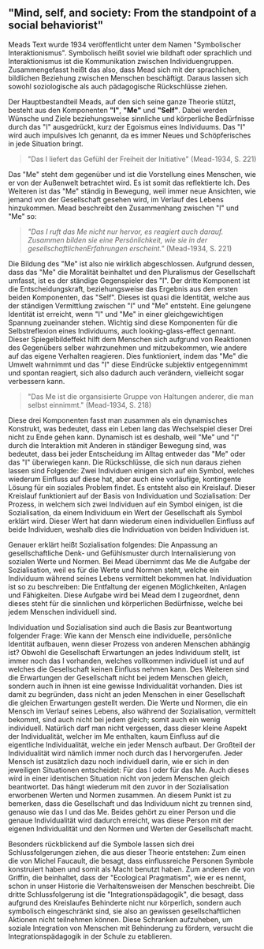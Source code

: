 ## "Mind, self, and society: From the standpoint of a social behaviorist"

Meads Text wurde 1934 veröffentlicht unter dem Namen "Symbolischer Interaktionismus".
Symbolisch heißt soviel wie bildhaft oder sprachlich und Interaktionismus ist die Kommunikation zwischen Individuengruppen.
Zusammengefasst heißt das also, dass Mead sich mit der sprachlichen, bildlichen Beziehung zwischen Menschen beschäftigt.
Daraus lassen sich sowohl soziologische als auch pädagogische Rückschlüsse ziehen.

Der Hauptbestandteil Meads, auf den sich seine ganze Theorie stützt, besteht aus den Komponenten **"I"**, **"Me"** und **"Self"**.
Dabei werden Wünsche und Ziele beziehungsweise sinnliche und körperliche Bedürfnisse durch das "I" ausgedrückt, kurz der Egoismus eines Individuums.
Das "I" wird auch impulsives Ich genannt, da es immer Neues und Schöpferisches in jede Situation bringt.
>"Das I liefert das Gefühl der Freiheit der Initiative" (Mead-1934, S. 221)

Das "Me" steht dem gegenüber und ist die Vorstellung eines Menschen, wie er von der Außenwelt betrachtet wird.
Es ist somit das reflektierte Ich.
Des Weiteren ist das "Me" ständig in Bewegung, weil immer neue Ansichten, wie jemand von der Gesellschaft gesehen wird, im Verlauf des Lebens hinzukommen. Mead beschreibt den Zusammenhang zwischen "I" und "Me" so:
>*"Das I ruft das Me nicht nur hervor, es reagiert auch darauf. Zusammen bilden sie eine Persönlichkeit, wie sie in der gesellschaftlichenErfahrungen erscheint."* (Mead-1934, S. 221)

Die Bildung des "Me" ist also nie wirklich abgeschlossen.
Aufgrund dessen, dass das "Me" die Moralität beinhaltet und den Pluralismus der Gesellschaft umfasst, ist es der ständige Gegenspieler des "I".
Der dritte Komponent ist die Entscheidungskraft, beziehungsweise das Ergebnis aus den ersten beiden Komponenten, das "Self".
Dieses ist quasi die Identität, welche aus der ständigen Vermittlung zwischen "I" und "Me" entsteht.
Eine gelungene Identität ist erreicht, wenn "I" und "Me" in einer gleichgewichtigen Spannung zueinander stehen.
Wichtig sind diese Komponenten für die Selbstreflexion eines Individuums, auch looking-glass-effect gennant.
Dieser Spiegelbildeffekt hilft dem Menschen sich aufgrund von Reaktionen des Gegenübers selber wahrzunehmen und mitzubekommen, wie andere auf das eigene Verhalten reagieren.
Dies funktioniert, indem das "Me" die Umwelt wahrnimmt und das "I" diese Eindrücke subjektiv entgegennimmt und spontan reagiert, sich also dadurch auch verändern, vielleicht sogar verbessern kann.
>"Das Me ist die organsisierte Gruppe von Haltungen anderer, die man selbst einnimmt." (Mead-1934, S. 218)

Diese drei Komponenten fasst man zusammen als ein dynamisches Konstrukt, was bedeutet, dass ein Leben lang das Wechselspiel dieser Drei nicht zu Ende gehen kann.
Dynamisch ist es deshalb, weil "Me" und "I" durch die Interaktion mit Anderen in ständiger Bewegung sind, was bedeutet, dass bei jeder Entscheidung im Alltag entweder das "Me" oder das "I" überwiegen kann.
Die Rückschlüsse, die sich nun daraus ziehen lassen sind Folgende:
Zwei Individuen einigen sich auf ein Symbol, welches wiederum Einfluss auf diese hat, aber auch eine vorläufige, kontingente Lösung für ein soziales Problem findet.
Es entsteht also ein Kreislauf.
Dieser Kreislauf funktioniert auf der Basis von Individuation und Sozialisation:
Der Prozess, in welchem sich zwei Individuen auf ein Symbol einigen, ist die Sozialisation, da einem Individuum ein Wert der Gesellschaft als Symbol erklärt wird.
Dieser Wert hat dann wiederum einen individuellen Einfluss auf beide Individuen, weshalb dies die Individuation von beiden Individuen ist.

Genauer erklärt heißt Sozialisation folgendes:
Die Anpassung an gesellschaftliche Denk- und Gefühlsmuster durch Internalisierung von sozialen Werte und Normen.
Bei Mead übernimmt das Me die Aufgabe der Sozialisation, weil es für die Werte und Normen steht, welche ein Individuum während seines Lebens vermittelt bekommen hat.
Individuation ist so zu beschreiben:
Die Entfaltung der eigenen Möglichkeiten, Anlagen und Fähigkeiten.
Diese Aufgabe wird bei Mead dem I zugeordnet, denn dieses steht für die sinnlichen und körperlichen Bedürfnisse, welche bei jedem Menschen individuell sind.

Individuation und Sozialisation sind auch die Basis zur Beantwortung folgender Frage:
Wie kann der Mensch eine individuelle, persönliche Identität aufbauen, wenn dieser Prozess von anderen Menschen abhängig ist?
Obwohl die Gesellschaft Erwartungen an jedes Individuum stellt, ist immer noch das I vorhanden, welches vollkommen individuell ist und auf welches die Gesellschaft keinen Einfluss nehmen kann. Des Weiteren sind die Erwartungen der Gesellschaft nicht bei jedem Menschen gleich, sondern auch in ihnen ist eine gewisse Individualität vorhanden. Dies ist damit zu begründen, dass nicht an jeden Menschen in einer Gesellschaft die gleichen Erwartungen gestellt werden. Die Werte und Normen, die ein Mensch im Verlauf seines Lebens, also während der Sozialisation, vermittelt bekommt, sind auch nicht bei jedem gleich; somit auch ein wenig individuell. Natürlich darf man nicht vergessen, dass dieser kleine Aspekt der Individualität, welcher im Me enthalten, kaum Einfluss auf die eigentliche Individualität, welche ein jeder Mensch aufbaut. Der Großteil der Individualität wird nämlich immer noch durch das I hervorgerufen.
Jeder Mensch ist zusätzlich dazu noch individuell darin, wie er sich in den jeweiligen Situationen entscheidet: Für das I oder für das Me. Auch dieses wird in einer identischen Situation nicht von jedem Menschen gleich beantwortet. Das hängt wiederum mit den zuvor in der Sozialisation erworbenen Werten und Normen zusammen.
An diesem Punkt ist zu bemerken, dass die Gesellschaft und das Individuum nicht zu trennen sind, genauso wie das I und das Me. Beides gehört zu einer Person und die genaue Individualität wird dadurch erreicht, was diese Person mit der eigenen Individualität und den Normen und Werten der Gesellschaft macht.

Besonders rückblickend auf die Symbole lassen sich drei Schlussfolgerungen ziehen, die aus dieser Theorie entstehen:
Zum einen die von Michel Faucault, die besagt, dass einflussreiche Personen Symbole konstruiert haben und somit als Macht benutzt haben.
Zum anderen die von Griffin, die beinhaltet, dass der "Ecological Pragmatism", wie er es nennt, schon in unser Historie die Verhaltensweisen der Menschen beschreibt.
Die dritte Schlussfolgerung ist die "Integrationspädagogik", die besagt, dass aufgrund des Kreislaufes Behinderte nicht nur körperlich, sondern auch symbolisch eingeschränkt sind, sie also an gewissen gesellschaftlichen Aktionen nicht teilnehmen können.
Diese Schranken aufzuheben, um soziale Integration von Menschen mit Behinderung zu fördern, versucht die Integrationspädagogik in der Schule zu etablieren.
